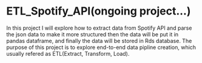 # ETL_Spotify_API(ongoing project...)
In this project I will explore how to extract data from Spotify API and parse the json data to make it more structured then the data will be put it in pandas dataframe, and finally the data will be stored in Rds database. The purpose of this project is to explore end-to-end data pipline creation, which usually refered as ETL(Extract, Transform, Load).   

